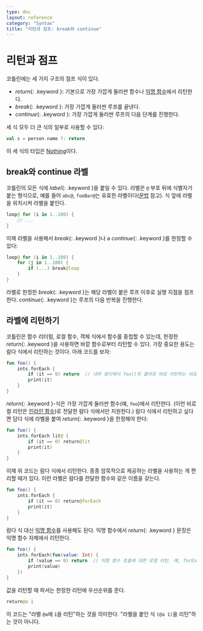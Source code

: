```yaml
---
type: doc
layout: reference
category: "Syntax"
title: "리턴과 점프: break와 continue"
---
```


# 리턴과 점프

코틀린에는 세 가지 구조의 점프 식이 있다.

* *return*{: .keyword }: 기본으로 가장 가깝게 둘러싼 함수나 [익명 함수](lambdas.html#anonymous-functions)에서 리턴한다.
* *break*{: .keyword }: 가장 가깝게 둘러싼 루프를 끝낸다.
* *continue*{: .keyword }: 가장 가깝게 둘러싼 루프의 다음 단계를 진행한다.

세 식 모두 더 큰 식의 일부로 사용할 수 있다:

``` kotlin
val s = person.name ?: return
```

이 세 식의 타입은 [Nothing](exceptions.html#the-nothing-type)이다.

## break와 continue 라벨

코틀린의 모든 식에 *label*{: .keyword }을 붙일 수 있다.
라벨은 `@` 부호 뒤에 식별자가 붙는 형식으로, 예를 들어 `abc@`, `fooBar@`는 유효한 라벨이다([문법](grammar.html#labelReference) 참고).
식 앞에 라벨을 위치시켜 라벨을 붙인다.

``` kotlin
loop@ for (i in 1..100) {
    // ...
}
```

이제 라벨을 사용해서 *break*{: .keyword }나 a *continue*{: .keyword }를 한정할 수 있다:

``` kotlin
loop@ for (i in 1..100) {
    for (j in 1..100) {
        if (...) break@loop
    }
}
```

라벨로 한정한 *break*{: .keyword }는 해당 라벨이 붙은 루프 이후로 실행 지점을 점프한다.
*continue*{: .keyword }는 루프의 다음 반복을 진행한다.


## 라벨에 리턴하기

코틀린은 함수 리터럴, 로컬 함수, 객체 식에서 함수를 중첩할 수 있는데,
한정한 *return*{: .keyword }을 사용하면 바깥 함수로부터 리턴할 수 있다.
가장 중요한 용도는 람다 식에서 리턴하는 것이다. 아래 코드를 보자:

``` kotlin
fun foo() {
    ints.forEach {
        if (it == 0) return  // 내부 람다에서 foo()의 콜러로 바로 리턴하는 비로컬 리턴 
        print(it)
    }
}
```

*return*{: .keyword }-식은 가장 가깝게 둘러싼 함수(예, `foo`)에서 리턴한다.
(이런 비로컬 리턴은 [인라인 함수](inline-functions.html))로 전달한 람다 식에서만 지원한다.)
람다 식에서 리턴하고 싶다면 담다 식에 라벨을 붙여 *return*{: .keyword }을 한정해야 한다:

``` kotlin
fun foo() {
    ints.forEach lit@ {
        if (it == 0) return@lit
        print(it)
    }
}
```

이제 위 코드는 람다 식에서 리턴한다. 종종 암묵적으로 제공하는 라벨을 사용하는 게 편리할 때가 있다.
이런 라벨은 람다를 전달한 함수와 같은 이름을 갖는다. 

``` kotlin
fun foo() {
    ints.forEach {
        if (it == 0) return@forEach
        print(it)
    }
}
```

람다 식 대신 [익명 함수](lambdas.html#anonymous-functions)를 사용해도 된다.
익명 함수에서 *return*{: .keyword } 문장은 익명 함수 자체에서 리턴한다.

``` kotlin
fun foo() {
    ints.forEach(fun(value: Int) {
        if (value == 0) return  // 익명 함수 호출에 대한 로컬 리턴. 예, forEach 루프로 리턴
        print(value)
    })
}
```

값을 리턴할 때 파서는 한정한 리턴에 우선순위를 준다.

``` kotlin
return@a 1
```

이 코드는 "라벨 `@a`에 `1`을 리턴"하는 것을 의미한다. "라벨을 붙인 식 `(@a 1)`을 리턴"하는 것이 아니다.
